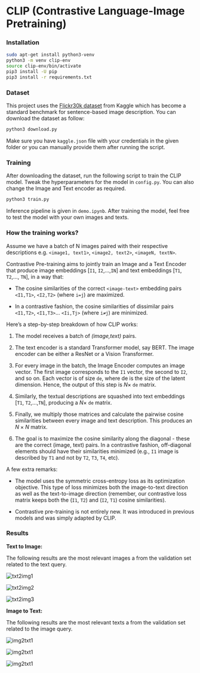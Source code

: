 # CLIP (Contrastive Language-Image Pretraining)

### Installation

```bash
sudo apt-get install python3-venv
python3 -m venv clip-env
source clip-env/bin/activate
pip3 install -U pip
pip3 install -r requirements.txt
```

### Dataset

This project uses the [Flickr30k dataset](https://www.kaggle.com/datasets/hsankesara/flickr-image-dataset) from Kaggle which has become a standard benchmark for sentence-based image description. You can download the dataset as follow:

```bash
python3 download.py
```

Make sure you have `kaggle.json` file with your credentials in the given folder or you can manually provide them after running the script.

### Training

After downloading the dataset, run the following script to train the CLIP model. Tweak the hyperparameters for the model in `config.py`. You can also change the Image and Text encoder as required.

```bash
python3 train.py
```

Inference pipeline is given in `demo.ipynb`. After training the model, feel free to test the model with your own images and texts.

### How the training works?

Assume we have a batch of N images paired with their respective descriptions e.g. `<image1, text1>`, `<image2, text2>`, `<imageN, textN>`.

Contrastive Pre-training aims to jointly train an Image and a Text Encoder that produce image embeddings [`I1`, `I2`,...,`IN`] and text embeddings [`T1`, `T2`,..., `TN`], in a way that:

- The cosine similarities of the correct `<image-text>` embedding pairs `<I1,T1>`, `<I2,T2>` (where `i=j`) are maximized.

- In a contrastive fashion, the cosine similarities of dissimilar pairs `<I1,T2>`, `<I1,T3>`… `<Ii,Tj>` (where `i≠j`) are minimized.

Here’s a step-by-step breakdown of how CLIP works:

1. The model receives a batch of *(image,text)* pairs.

2. The text encoder is a standard Transformer model, say BERT. The image encoder can be either a ResNet or a Vision Transformer.

3. For every image in the batch, the Image Encoder computes an image vector. The first image corresponds to the `I1` vector, the second to `I2`, and so on. Each vector is of size `de`, where de is the size of the latent dimension. Hence, the output of this step is $N \times$ `de` matrix.

4. Similarly, the textual descriptions are squashed into text embeddings [`T1`, `T2`,...,`TN`], producing a $N \times$ `de` matrix.

5. Finally, we multiply those matrices and calculate the pairwise cosine similarities between every image and text description. This produces an $N \times N$  matrix.

6. The goal is to maximize the cosine similarity along the diagonal - these are the correct (image, text) pairs. In a contrastive fashion, off-diagonal elements should have their similarities minimized (e.g., `I1` image is described by `T1` and not by `T2`, `T3`, `T4`, etc). 

A few extra remarks:

- The model uses the symmetric cross-entropy loss as its optimization objective. This type of loss minimizes both the image-to-text direction as well as the text-to-image direction (remember, our contrastive loss matrix keeps both the (`I1`, `T2`) and (`I2`, `T1`) cosine similarities).

- Contrastive pre-training is not entirely new. It was introduced in previous models and was simply adapted by CLIP.

### Results

**Text to Image:**

The following results are the most relevant images a from the validation set related to the text query.

![txt2img1](results/1702006206.8969283.jpg)

![txt2img2](results/1702006209.1827004.jpg)

![txt2img3](results/1702006211.4177525.jpg)

**Image to Text:**

The following results are the most relevant texts a from the validation set related to the image query.

![img2txt1](results/1702006247.425428.jpg)

![img2txt1](results/1702006250.1443055.jpg)

![img2txt1](results/1702006250.9296675.jpg)
